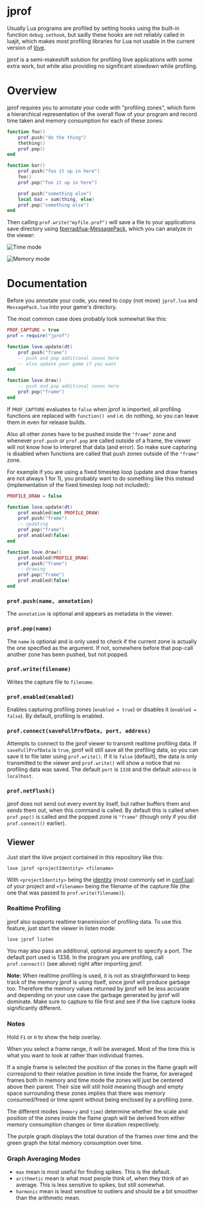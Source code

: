 # jprof

Usually Lua programs are profiled by setting hooks using the built-in function `debug.sethook`, but sadly these hooks are not reliably called in luajit, which makes most profiling libraries for Lua not usable in the current version of [löve](https://love2d.org/).

jprof is a semi-makeshift solution for profiling löve applications with some extra work, but while also providing no significant slowdown while profiling.

# Overview
jprof requires you to annotate your code with "profiling zones", which form a hierarchical representation of the overall flow of your program and record time taken and memory consumption for each of these zones:
```lua
function foo()
    prof.push("do the thing")
    thething()
    prof.pop()
end

function bar()
    prof.push("foo it up in here")
    foo()
    prof.pop("foo it up in here")

    prof.push("something else")
    local baz = sum(thing, else)
    prof.pop("something else")
end
```

Then calling `prof.write("myfile.prof")` will save a file to your applications save directory using [fperrad/lua-MessagePack](https://github.com/fperrad/lua-MessagePack), which you can analyze in the viewer:

![Time mode](https://user-images.githubusercontent.com/2214632/32568512-c2a04ec8-c4be-11e7-8964-cda8d96f4e9e.png)

![Memory mode](https://user-images.githubusercontent.com/2214632/32566607-c39c648e-c4b8-11e7-88a5-a6f5d17d6b2c.png)

# Documentation
Before you annotate your code, you need to copy (not move) `jprof.lua` and `MessagePack.lua` into your game's directory.

The most common case does probably look somewhat like this:
```lua
PROF_CAPTURE = true
prof = require("jprof")

function love.update(dt)
    prof.push("frame")
    -- push and pop additional zones here
    -- also update your game if you want
end

function love.draw()
    -- push and pop additional zones here
    prof.pop("frame")
end
```

If `PROF_CAPTURE` evaluates to `false` when jprof is imported, all profiling functions are replaced with `function() end` i.e. do nothing, so you can leave them in even for release builds.

Also all other zones have to be pushed inside the `"frame"` zone and whenever `prof.push` or `prof.pop` are called outside of a frame, the viewer will not know how to interpret that data (and error). So make sure capturing is disabled when functions are called that push zones outside of the `"frame"` zone.

For example if you are using a fixed timestep loop (update and draw frames are not always 1 for 1), you probably want to do something like this instead (implementation of the fixed timestep loop not included):

```lua
PROFILE_DRAW = false

function love.update(dt)
    prof.enabled(not PROFILE_DRAW)
    prof.push("frame")
    -- updating
    prof.pop("frame")
    prof.enabled(false)
end

function love.draw()
    prof.enabled(PROFILE_DRAW)
    prof.push("frame")
    -- drawing
    prof.pop("frame")
    prof.enabled(false)
end
```

### `prof.push(name, annotation)`
The `annotation` is optional and appears as metadata in the viewer.

### `prof.pop(name)`
The `name` is optional and is only used to check if the current zone is actually the one specified as the argument. If not, somewhere before that pop-call another zone has been pushed, but not popped.

### `prof.write(filename)`
Writes the capture file to `filename`.

### `prof.enabled(enabled)`
Enables capturing profiling zones (`enabled = true`) or disables it (`enabled = false`). By default, profiling is enabled.

### `prof.connect(saveFullProfData, port, address)`
Attempts to connect to the jprof viewer to transmit realtime profiling data. If `saveFullProfData` is `true`, jprof will still save all the profiling data, so you can save it to file later using `prof.write()`. If it is `false` (default), the data is only transmitted to the viewer and `prof.write()` will show a notice that no profiling data was saved.
The default `port` is `1338` and the default `address` is `localhost`.

### `prof.netFlush()`
jprof does not send out every event by itself, but rather buffers them and sends them out, when this command is called. By default this is called when `prof.pop()` is called and the popped zone is `"frame"` (though only if you did `prof.connect()` earlier).

## Viewer
Just start the löve project contained in this repository like this:
```console
love jprof <projectIdentity> <filename>
```
With `<projectIdentity>` being the [identity](https://love2d.org/wiki/love.filesystem.setIdentity) (most commonly set in [conf.lua](https://love2d.org/wiki/Config_Files)) of your project and `<filename>` being the filename of the capture file (the one that was passed to `prof.write(filename)`).

### Realtime Profiling
jprof also supports realtime transmission of profiling data. To use this feature, just start the viewer in listen mode:
```console
love jprof listen
```
You may also pass an additional, optional argument to specify a port. The default port used is 1338. In the program you are profiling, call `prof.connect()` (see above) right after importing jprof.

**Note:** When realtime profiling is used, it is not as straightforward to keep track of the memory jprof is using itself, since jprof will produce garbage too. Therefore the memory values returned by jprof will be less accurate and depending on your use case the garbage generated by jprof will dominate. Make sure to capture to file first and see if the live capture looks significantly different.

### Notes
Hold `F1` or `H` to show the help overlay.

When you select a frame range, it will be averaged. Most of the time this is what you want to look at rather than individual frames.

If a single frame is selected the position of the zones in the flame graph will correspond to their relative position in time inside the frame, for averaged frames both in memory and time mode the zones will just be centered above their parent. Their size will still hold meaning though and empty space surrounding these zones implies that there was memory consumed/freed or time spent without being enclosed by a profiling zone.

The different modes (`memory` and `time`) determine whether the scale and position of the zones inside the flame graph will be derived from either memory consumption changes or time duration respectively.

The purple graph displays the total duration of the frames over time and the green graph the total memory consumption over time.

### Graph Averaging Modes
* `max` mean is most useful for finding spikes. This is the default.
* `arithmetic` mean is what most people think of, when they think of an average. This is less sensitive to spikes, but still somewhat.
* `harmonic` mean is least sensitive to outliers and should be a bit smoother than the arithmetic mean.

